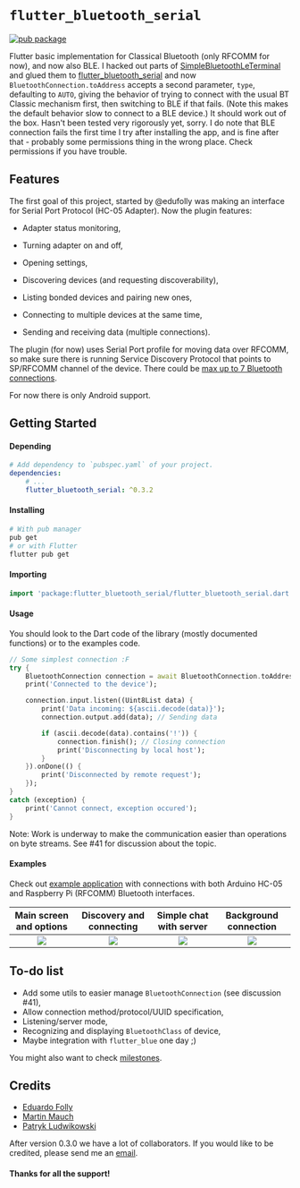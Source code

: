 
# `flutter_bluetooth_serial`

[![pub package](https://img.shields.io/pub/v/flutter_bluetooth_serial.svg)](https://pub.dartlang.org/packages/flutter_bluetooth_serial_ble)

Flutter basic implementation for Classical Bluetooth (only RFCOMM for now), and now also BLE.  I hacked out parts of [SimpleBluetoothLeTerminal](https://github.com/kai-morich/SimpleBluetoothLeTerminal) and glued them to [flutter_bluetooth_serial](https://github.com/edufolly/flutter_bluetooth_serial) and now `BluetoothConnection.toAddress` accepts a second parameter, `type`, defaulting to `AUTO`, giving the behavior of trying to connect with the usual BT Classic mechanism first, then switching to BLE if that fails.  (Note this makes the default behavior slow to connect to a BLE device.)  It should work out of the box.  Hasn't been tested very rigorously yet, sorry.  I do note that BLE connection fails the first time I try after installing the app, and is fine after that - probably some permissions thing in the wrong place.  Check permissions if you have trouble.


## Features

The first goal of this project, started by @edufolly was making an interface for Serial Port Protocol (HC-05 Adapter). Now the plugin features:

+ Adapter status monitoring,

+ Turning adapter on and off,

+ Opening settings,

+ Discovering devices (and requesting discoverability),

+ Listing bonded devices and pairing new ones,

+ Connecting to multiple devices at the same time,

+ Sending and receiving data (multiple connections).

The plugin (for now) uses Serial Port profile for moving data over RFCOMM, so make sure there is running Service Discovery Protocol that points to SP/RFCOMM channel of the device. There could be [max up to 7 Bluetooth connections](https://stackoverflow.com/a/32149519/4880243).

For now there is only Android support.


## Getting Started

#### Depending 
```yaml
# Add dependency to `pubspec.yaml` of your project.
dependencies:
    # ...
    flutter_bluetooth_serial: ^0.3.2
```

#### Installing

```bash
# With pub manager
pub get
# or with Flutter
flutter pub get
```

#### Importing
```dart
import 'package:flutter_bluetooth_serial/flutter_bluetooth_serial.dart';
```

#### Usage

You should look to the Dart code of the library (mostly documented functions) or to the examples code. 
```dart
// Some simplest connection :F
try {
    BluetoothConnection connection = await BluetoothConnection.toAddress(address);
    print('Connected to the device');

    connection.input.listen((Uint8List data) {
        print('Data incoming: ${ascii.decode(data)}');
        connection.output.add(data); // Sending data

        if (ascii.decode(data).contains('!')) {
            connection.finish(); // Closing connection
            print('Disconnecting by local host');
        }
    }).onDone(() {
        print('Disconnected by remote request');
    });
}
catch (exception) {
    print('Cannot connect, exception occured');
}
```

Note: Work is underway to make the communication easier than operations on byte streams. See #41 for discussion about the topic.

#### Examples

Check out [example application](example/README.md) with connections with both Arduino HC-05 and Raspberry Pi (RFCOMM) Bluetooth interfaces.

Main screen and options |  Discovery and connecting  |  Simple chat with server  |  Background connection  |
:---:|:---:|:---:|:---:|
![](https://i.imgur.com/qeeMsVe.png)  |  ![](https://i.imgur.com/zruuelZ.png)  |  ![](https://i.imgur.com/y5mTUey.png)  |  ![](https://i.imgur.com/3wvwDVo.png)


## To-do list

+ Add some utils to easier manage `BluetoothConnection` (see discussion #41),
+ Allow connection method/protocol/UUID specification,
+ Listening/server mode,
+ Recognizing and displaying `BluetoothClass` of device,
+ Maybe integration with `flutter_blue` one day ;)

You might also want to check [milestones](https://github.com/edufolly/flutter_bluetooth_serial/milestones).


## Credits

- [Eduardo Folly](mailto:edufolly@gmail.com)
- [Martin Mauch](mailto:martin.mauch@gmail.com)
- [Patryk Ludwikowski](mailto:patryk.ludwikowski.7@gmail.com)

After version 0.3.0 we have a lot of collaborators. If you would like to be credited, please send me an [email](mailto:edufolly@gmail.com).

#### Thanks for all the support!